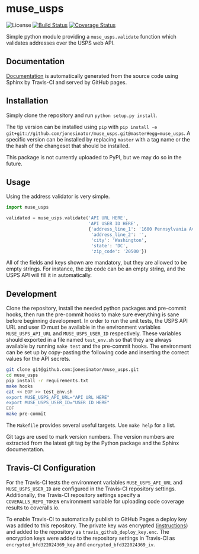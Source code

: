 # muse\_usps
![License](https://img.shields.io/github/license/The-Muse-Collaborative/muse_usps.svg)
[![Build Status](https://travis-ci.org/The-Muse-Collaborative/muse_usps.svg)](https://travis-ci.org/The-Muse-Collaborative/muse_usps)
[![Coverage Status](https://coveralls.io/repos/The-Muse-Collaborative/muse_usps/badge.svg?branch=master&service=github)](https://coveralls.io/github/The-Muse-Collaborative/muse_usps?branch=master)

Simple python module providing a `muse_usps.validate` function which validates
addresses over the USPS web API.

## Documentation
[Documentation](https://The-Muse-Collaborative.github.io/muse_usps) is automatically
generated from the source code using Sphinx by Travis-CI and served by GitHub
pages.

## Installation
Simply clone the repository and run `python setup.py install`.

The tip version can be installed using `pip` with
`pip install -e git+git://github.com/jonesinator/muse_usps.git@master#egg=muse_usps`.
A specific version can be installed by replacing `master` with a tag name or
the the hash of the changeset that should be installed.

This package is not currently uploaded to PyPI, but we may do so in the future.

## Usage

Using the address validator is very simple.

```python
import muse_usps

validated = muse_usps.validate('API URL HERE',
                               'API USER ID HERE',
                               {'address_line_1': '1600 Pennsylvania Ave NW',
                                'address_line_2': '',
                                'city': 'Washington',
                                'state': 'DC',
                                'zip_code': '20500'})
```

All of the fields and keys shown are mandatory, but they are allowed to be
empty strings.  For instance, the zip code can be an empty string, and the USPS
API will fill it in automatically.

## Development
Clone the repository, install the needed python packages and pre-commit hooks,
then run the pre-commit hooks to make sure everything is sane before beginning
development. In order to run the unit tests, the USPS API URL and user ID must
be available in the environment variables `MUSE_USPS_API_URL` and
`MUSE_USPS_USER_ID` respectively.  These variables should exported in a file
named `test_env.sh` so that they are always available by running `make test`
and the pre-commit hooks.  The environment can be set up by copy-pasting the
following code and inserting the correct values for the API secrets.

```bash
git clone git@github.com:jonesinator/muse_usps.git
cd muse_usps
pip install -r requirements.txt
make hooks
cat << EOF >> test_env.sh
export MUSE_USPS_API_URL="API URL HERE"
export MUSE_USPS_USER_ID="USER ID HERE"
EOF
make pre-commit
```

The `Makefile` provides several useful targets. Use `make help` for a list.

Git tags are used to mark version numbers. The version numbers are extracted
from the latest git tag by the Python package and the Sphinx documentation.

## Travis-CI Configuration

For the Travis-CI tests the environment variables `MUSE_USPS_API_URL` and
`MUSE_USPS_USER_ID` are configured in the Travis-CI repository settings.
Additionally, the Travis-CI repository settings specify a
`COVERALLS_REPO_TOKEN` environment variable for uploading code coverage results
to coveralls.io.

To enable Travis-CI to automatically publish to GitHub Pages a deploy key was
added to this repository. The private key was encrypted
([instructions](https://docs.travis-ci.com/user/encrypting-files/)) and added
to the repository as `travis_github_deploy_key.enc`. The encryption keys were
added to the repository settings in Travis-CI as `encrypted_bfd322024369_key`
and `encrypted_bfd322024369_iv`.
